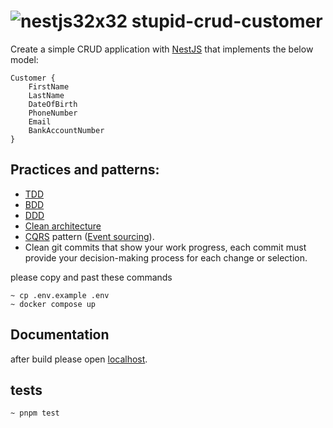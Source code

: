 # ![nestjs32x32](https://github.com/imanhpr/nest-assignment/assets/56130647/facef099-7c17-4d9c-ae36-84265b05e31a) stupid-crud-customer


Create a simple CRUD application with [NestJS](https://nestjs.com/) that implements the below model:
```
Customer {
	FirstName
	LastName
	DateOfBirth
	PhoneNumber
	Email
	BankAccountNumber
}
```


## Practices and patterns:

- [TDD](https://en.wikipedia.org/wiki/Test-driven_development)
- [BDD](https://en.wikipedia.org/wiki/Behavior-driven_development)
- [DDD](https://en.wikipedia.org/wiki/Domain-driven_design)
- [Clean architecture](https://dev.to/dipakahirav/modern-api-development-with-nodejs-express-and-typescript-using-clean-architecture-1m77)
- [CQRS](https://en.wikipedia.org/wiki/Command%E2%80%93query_separation#Command_query_responsibility_separation) pattern ([Event sourcing](https://en.wikipedia.org/wiki/Domain-driven_design#Event_sourcing)).
- Clean git commits that show your work progress, each commit must provide your decision-making process for each change or selection.

please copy and past these commands

```
~ cp .env.example .env
~ docker compose up
```

## Documentation

after build please open [localhost](http://localhost:3000/api).

## tests

```
~ pnpm test
```
